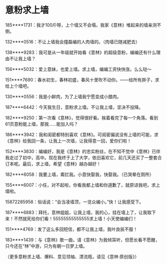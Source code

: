 # 意粉求上墙

185****1731：我才100斤呀，上个墙又不会塌，我家《意林》堆起来的墙亲测不倒。 

132****0516：不让上墙我会撞磊编的人肉墙的。（肉墙已随减肥去） 

138****9283：我可是从一年级就开始看《意林》的超级意粉，编编还有什么理由不让我上墙？ 

156****5032：爱上意妹，也爱上墙。求上墙，编编工资快快涨。么么哒～ 

151****7690：春水初生，春林初盛，春风十里吹不动你。——给所有胖子，求给上个墙吧。 

130****0556：我是小鲜肉，为了上墙我宁愿变成小腊肉。 

187****6442：今天我生日，意粉求上墙。不让我上墙，坚决不投降。 

182****9250：第一次看《意林》，觉得很好看。挨着看完了每一个角落。看到61页意粉能上墙，那我……能加入吗？ 

186****3942：我和闺密都特别喜欢《意林》。可闺密偏说没有上墙的可能，求《意林》给我回一条，让我上一次墙，让我得意一回，爱你们啦！ 

152****3830：编编好，我是《意林》的忠实粉丝，在不知不觉中《意林》已伴我走过了初中，高中。现在我终于上了大学，依旧喜欢它，前几天还买了一整套合订本呢。最后，求上墙，希望《意林》越办越好！ 

182****6058：我要上墙，甭拦我。小意快娶我，快娶我。（已哭晕在厕所） 

155****6007：小任，对不起啦，你看我都上墙和你道歉了，就原谅我吧，求上墙啦。 

15872285958：俗话说：“会当凌墙顶，一览众编小。”快！让我感受下。 

187****6883：拜托，意林姐姐，让我上墙，我的心，挂在墙上了，让我取下来！不然就死给你们看！55555555555555求上墙！小天使编编们！ 

151****4769：发了这么多回短信，都不让我上墙，我叶良辰不服！ 

183****1439：与《意林》歌一曲，请《意林》为我倾耳听，但愿长看不愿醒，只今还在“林”中游，只为有朝一日梦上墙。 

（更多意粉求上墙、爆料、意见领袖、漂流瓶，请见《意林·原创版》）